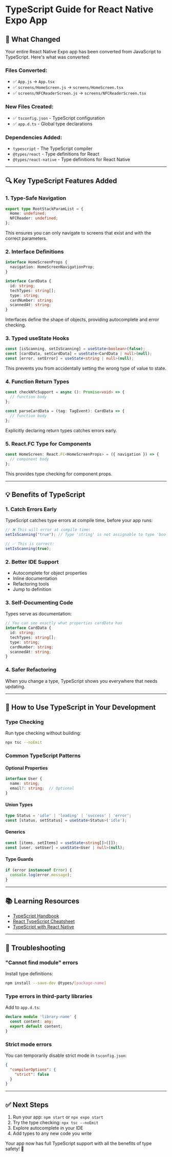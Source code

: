 # TypeScript Guide for React Native Expo App

## 🎯 What Changed

Your entire React Native Expo app has been converted from JavaScript to TypeScript. Here's what was converted:

### Files Converted:
- ✅ `App.js` → `App.tsx`
- ✅ `screens/HomeScreen.js` → `screens/HomeScreen.tsx`
- ✅ `screens/NFCReaderScreen.js` → `screens/NFCReaderScreen.tsx`

### New Files Created:
- ✅ `tsconfig.json` - TypeScript configuration
- ✅ `app.d.ts` - Global type declarations

### Dependencies Added:
- `typescript` - The TypeScript compiler
- `@types/react` - Type definitions for React
- `@types/react-native` - Type definitions for React Native

---

## 🔍 Key TypeScript Features Added

### 1. **Type-Safe Navigation**

```typescript
export type RootStackParamList = {
  Home: undefined;
  NFCReader: undefined;
};
```

This ensures you can only navigate to screens that exist and with the correct parameters.

### 2. **Interface Definitions**

```typescript
interface HomeScreenProps {
  navigation: HomeScreenNavigationProp;
}

interface CardData {
  id: string;
  techTypes: string[];
  type: string;
  cardNumber: string;
  scannedAt: string;
}
```

Interfaces define the shape of objects, providing autocomplete and error checking.

### 3. **Typed useState Hooks**

```typescript
const [isScanning, setIsScanning] = useState<boolean>(false);
const [cardData, setCardData] = useState<CardData | null>(null);
const [error, setError] = useState<string | null>(null);
```

This prevents you from accidentally setting the wrong type of value to state.

### 4. **Function Return Types**

```typescript
const checkNfcSupport = async (): Promise<void> => {
  // function body
};

const parseCardData = (tag: TagEvent): CardData => {
  // function body
};
```

Explicitly declaring return types catches errors early.

### 5. **React.FC Type for Components**

```typescript
const HomeScreen: React.FC<HomeScreenProps> = ({ navigation }) => {
  // component body
};
```

This provides type checking for component props.

---

## 💡 Benefits of TypeScript

### 1. **Catch Errors Early**
TypeScript catches type errors at compile time, before your app runs:
```typescript
// ❌ This will error at compile time:
setIsScanning("true"); // Type 'string' is not assignable to type 'boolean'

// ✅ This is correct:
setIsScanning(true);
```

### 2. **Better IDE Support**
- Autocomplete for object properties
- Inline documentation
- Refactoring tools
- Jump to definition

### 3. **Self-Documenting Code**
Types serve as documentation:
```typescript
// You can see exactly what properties cardData has
interface CardData {
  id: string;
  techTypes: string[];
  type: string;
  cardNumber: string;
  scannedAt: string;
}
```

### 4. **Safer Refactoring**
When you change a type, TypeScript shows you everywhere that needs updating.

---

## 🚀 How to Use TypeScript in Your Development

### Type Checking
Run type checking without building:
```bash
npx tsc --noEmit
```

### Common TypeScript Patterns

#### Optional Properties
```typescript
interface User {
  name: string;
  email?: string;  // Optional
}
```

#### Union Types
```typescript
type Status = 'idle' | 'loading' | 'success' | 'error';
const [status, setStatus] = useState<Status>('idle');
```

#### Generics
```typescript
const [items, setItems] = useState<string[]>([]);
const [user, setUser] = useState<User | null>(null);
```

#### Type Guards
```typescript
if (error instanceof Error) {
  console.log(error.message);
}
```

---

## 📚 Learning Resources

- [TypeScript Handbook](https://www.typescriptlang.org/docs/handbook/intro.html)
- [React TypeScript Cheatsheet](https://react-typescript-cheatsheet.netlify.app/)
- [TypeScript with React Native](https://reactnative.dev/docs/typescript)

---

## 🔧 Troubleshooting

### "Cannot find module" errors
Install type definitions:
```bash
npm install --save-dev @types/[package-name]
```

### Type errors in third-party libraries
Add to `app.d.ts`:
```typescript
declare module 'library-name' {
  const content: any;
  export default content;
}
```

### Strict mode errors
You can temporarily disable strict mode in `tsconfig.json`:
```json
{
  "compilerOptions": {
    "strict": false
  }
}
```

---

## ✅ Next Steps

1. Run your app: `npm start` or `npx expo start`
2. Try the type checking: `npx tsc --noEmit`
3. Explore autocomplete in your IDE
4. Add types to any new code you write

Your app now has full TypeScript support with all the benefits of type safety! 🎉


